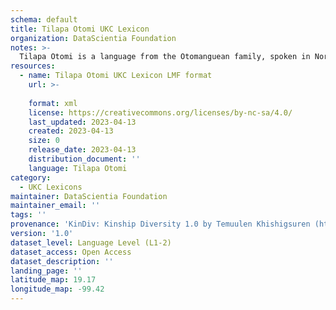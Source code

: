 ```yaml
---
schema: default
title: Tilapa Otomi UKC Lexicon
organization: DataScientia Foundation
notes: >-
  Tilapa Otomi is a language from the Otomanguean family, spoken in North America. The UKC Lexicon of Tilapa Otomi is represented as a lexico-semantic network. It consists of words, word senses, synsets, as well as sense-level and synset-level relationships.
resources:
  - name: Tilapa Otomi UKC Lexicon LMF format
    url: >-
      
    format: xml
    license: https://creativecommons.org/licenses/by-nc-sa/4.0/
    last_updated: 2023-04-13
    created: 2023-04-13
    size: 0
    release_date: 2023-04-13
    distribution_document: ''
    language: Tilapa Otomi
category:
  - UKC Lexicons
maintainer: DataScientia Foundation
maintainer_email: ''
tags: ''
provenance: 'KinDiv: Kinship Diversity 1.0 by Temuulen Khishigsuren (http://ukc.disi.unitn.it/index.php/kinship/); Princeton WordNet 2.1 by Princeton University (https://wordnet.princeton.edu)'
version: '1.0'
dataset_level: Language Level (L1-2)
dataset_access: Open Access
dataset_description: ''
landing_page: ''
latitude_map: 19.17
longitude_map: -99.42
---
```

